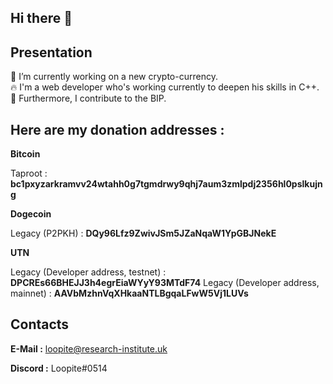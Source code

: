 ## Hi there 👋

## **Presentation**

🧙 I’m currently working on a new crypto-currency.<br/>
🔥 I'm a web developer who's working currently to deepen his skills in C++.<br/>
🔑 Furthermore, I contribute to the BIP.

## **Here are my donation addresses :**

**Bitcoin**

Taproot : **bc1pxyzarkramvv24wtahh0g7tgmdrwy9qhj7aum3zmlpdj2356hl0pslkujng**

**Dogecoin**

Legacy (P2PKH) : **DQy96Lfz9ZwivJSm5JZaNqaW1YpGBJNekE**

**UTN**

Legacy (Developer address, testnet) : **DPCREs66BHEJJ3h4egrEiaWYyY93MTdF74**
Legacy (Developer address, mainnet) : **AAVbMzhnVqXHkaaNTLBgqaLFwW5Vj1LUVs**

## **Contacts**

**E-Mail :** loopite@research-institute.uk

**Discord :** Loopite#0514
